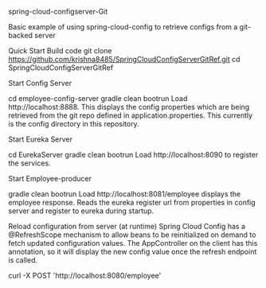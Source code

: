spring-cloud-configserver-Git

Basic example of using spring-cloud-config to retrieve configs from a git-backed server

Quick Start
Build code
git clone https://github.com/krishna8485/SpringCloudConfigServerGitRef.git
cd SpringCloudConfigServerGitRef

Start Config Server

cd employee-config-server
gradle clean bootrun
Load http://localhost:8888. This displays the config properties which are being retrieved from the git repo defined in application.properties. This currently is the config directory in this repository.

Start Eureka Server

cd EurekaServer
gradle clean bootrun
Load http://localhost:8090 to register the services.

Start Employee-producer

gradle clean bootrun
Load http://localhost:8081/employee displays the employee response. Reads the eureka register url from properties in config server and register to eureka during startup.

Reload configuration from server (at runtime)
Spring Cloud Config has a @RefreshScope mechanism to allow beans to be reinitialized on demand to fetch updated configuration values. The AppController on the client has this annotation, so it will display the new config value once the refresh endpoint is called.

curl -X POST 'http://localhost:8080/employee'